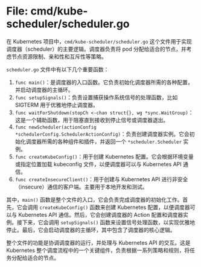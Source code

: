 # File: cmd/kube-scheduler/scheduler.go

在 Kubernetes 项目中，`cmd/kube-scheduler/scheduler.go` 这个文件用于实现调度器（scheduler）的主要逻辑。调度器负责将 pod 分配给适合的节点，并考虑节点资源限制、亲和性和互斥性等策略。

`scheduler.go` 文件中有以下几个重要函数：
1. `func main()`：是调度器的入口函数。它负责初始化调度器所需的各种配置，并启动调度器的主循环。
2. `func setupSignals()`：负责设置捕获操作系统信号的处理函数，比如 SIGTERM 用于优雅地停止调度器。
3. `func waitForShutdown(stopCh <-chan struct{}, wg *sync.WaitGroup)`：这是一个辅助函数，用于阻塞直到接收到停止信号或调度器退出。
4. `func newScheduler(actionConfig *schedulerConfig.SchedulerActionConfig)`：负责创建调度器实例。它会初始化调度器所需的各种组件和插件，并返回一个 `*scheduler.Scheduler` 实例。
5. `func createKubeConfig()`：用于创建 Kubernetes 配置。它会根据环境变量或指定位置加载 kubeconfig 文件，以便调度器可以与 Kubernetes API 通信。
6. `func createInsecureClient()`：用于创建与 Kubernetes API 进行非安全（insecure）通信的客户端。主要用于本地开发和测试。

其中，`main()` 函数是整个文件的入口，它会负责完成调度器的初始化工作。首先，它会调用 `createKubeConfig()` 函数来创建 Kubernetes 配置，以便调度器可以与 Kubernetes API 通信。然后，它会创建调度器的 Action 配置和调度器实例。接下来，它会调用 `setupSignals()` 函数来设置信号处理函数，以实现优雅地停止。最后，它会启动调度器的主循环，其中包含了调度器的核心逻辑。

整个文件的功能是协调调度器的运行，并处理与 Kubernetes API 的交互。这是 Kubernetes 整个调度流程中的一个关键组件，负责根据一系列策略和规则，将任务分配给适合的节点。

